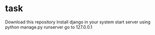 # task
Download this repository
Install django in your system
start server using python manage.py runserver
go to 127.0.0.1
